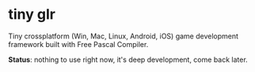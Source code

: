 tiny glr
========

Tiny crossplatform (Win, Mac, Linux, Android, iOS) game development framework built with Free Pascal Compiler.

**Status**: nothing to use right now, it's deep development, come back later.
